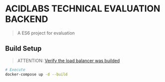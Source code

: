 # ACIDLABS TECHNICAL EVALUATION BACKEND

>  A ES6 project for evaluation
## Build Setup
> ATTENTION: [Verify the load balancer was builded](https://github.com/riclara/acidloadb)

``` bash
# Execute
docker-compose up -d --build
```